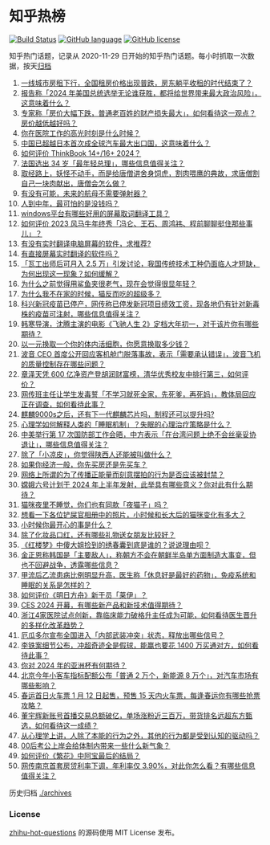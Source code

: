# 知乎热榜
[![Build Status](https://github.com/ToWeLong/zhihu-hot-questions/workflows/CI/badge.svg)](https://github.com/ToWeLong/zhihu-hot-questions/actions)
[![GitHub language](https://img.shields.io/badge/language-golang-orange.svg)](https://golang.org/)
[![GitHub license](https://img.shields.io/github/license/ToWeLong/zhihu-hot-questions)](https://github.com/ToWeLong/zhihu-hot-questions/blob/main/LICENSE)

知乎热门话题，记录从 2020-11-29 日开始的知乎热门话题。每小时抓取一次数据，按天[归档](./archives)

<!-- BEGIN -->

1. [一线城市房租下行，全国租房价格出现普跌，房东躺平收租的时代结束了？](https://www.zhihu.com/question/638850782)
1. [报告称「2024 年美国总统选举无论谁获胜，都将给世界带来最大政治风险」，这意味着什么？](https://www.zhihu.com/question/638866394)
1. [专家称「房价大幅下跌，普通老百姓的财产损失最大」，如何看待这一观点？房价越低越好吗？](https://www.zhihu.com/question/638913323)
1. [你在医院工作的高光时刻是什么时候？](https://www.zhihu.com/question/621813737)
1. [中国已超越日本首次成全球汽车最大出口国，这意味着什么？](https://www.zhihu.com/question/638913304)
1. [如何评价 ThinkBook  14+/16+ 2024？](https://www.zhihu.com/question/638790681)
1. [法国选出 34 岁「最年轻总理」，哪些信息值得关注？](https://www.zhihu.com/question/638852840)
1. [取经路上，妖怪不动手，而是给唐僧讲舍身饲虎，割肉喂鹰的典故，求唐僧割自己一块肉献出，唐僧会怎么做？](https://www.zhihu.com/question/636845373)
1. [有没有可能，未来的航母不需要弹射器？](https://www.zhihu.com/question/638641334)
1. [人到中年，最可怕的是没钱吗？](https://www.zhihu.com/question/633314376)
1. [windows平台有哪些好用的屏幕取词翻译工具？](https://www.zhihu.com/question/46825853)
1. [如何评价 2023 风马牛年终秀「冯仑、王石、周鸿祎、程前聊聊挺住那些事儿」？](https://www.zhihu.com/question/638699696)
1. [有没有实时翻译电脑屏幕的软件，求推荐?](https://www.zhihu.com/question/427255604)
1. [有直接屏幕实时翻译的软件吗？](https://www.zhihu.com/question/371004278)
1. [「瓦工出师后可月入 2.5 万」引发讨论，我国传统技术工种仍面临人才短缺，为何出现这一现象？如何缓解？](https://www.zhihu.com/question/638871055)
1. [为什么之前觉得用鲨鱼夹很老气，现在会觉得很显年轻？](https://www.zhihu.com/question/630322517)
1. [为什么我不在家的时候，猫反而吃的超级多？](https://www.zhihu.com/question/637399531)
1. [科兴新冠疫苗已停产，网传称已停发新冠项目绩效工资，现各地仍有针对新毒株的疫苗可注射，哪些信息值得关注？](https://www.zhihu.com/question/638915487)
1. [韩寒导演，沈腾主演的电影《飞驰人生 2》定档大年初一，对于该片你有哪些期待？](https://www.zhihu.com/question/638852306)
1. [以一元换取一个你的体内活细胞，你愿意换取多少钱？](https://www.zhihu.com/question/634192218)
1. [波音 CEO 首度公开回应客机舱门脱落事故，表示「需要承认错误」，波音飞机的质量控制存在哪些问题？](https://www.zhihu.com/question/638860057)
1. [章泽天凭 600 亿净资产登胡润财富榜，清华优秀校友中排行第三，如何评价？](https://www.zhihu.com/question/638704607)
1. [网传班主任让学生发毒誓「不学习就死全家，先死爹，再死妈」，教体局回应正在调查，如何看待此事？](https://www.zhihu.com/question/638695143)
1. [麒麟9000s之后，还有下一代麒麟芯片吗，制程还可以提升吗?](https://www.zhihu.com/question/619955216)
1. [心理学如何解释人类的「睡眠机制」？失眠的心理治疗策略是什么？](https://www.zhihu.com/question/633249747)
1. [中美举行第 17 次国防部工作会晤，中方表示「在台湾问题上绝不会丝毫妥协退让」，哪些信息值得关注？](https://www.zhihu.com/question/638858366)
1. [除了「小凉皮」，你觉得陕西人还能被叫做什么？](https://www.zhihu.com/question/638703265)
1. [如果你经济一般，你先买房还是先买车？](https://www.zhihu.com/question/637408771)
1. [网络上所谓的为了传播正能量而刻意摆拍的行为是否应该被封禁？](https://www.zhihu.com/question/638788438)
1. [嫦娥六号计划于 2024 年上半年发射，此举具有哪些意义？你对此有什么期待？](https://www.zhihu.com/question/638851448)
1. [猫咪夜里不睡觉，你们也有同款「夜猫子」吗？](https://www.zhihu.com/question/638022134)
1. [想看一下各位铲屎官相册中的照片，小时候和长大后的猫咪变化有多大？](https://www.zhihu.com/question/638340962)
1. [小时候你最开心的事是什么？](https://www.zhihu.com/question/635194494)
1. [除了化妆品口红，还有哪些礼物送女朋友比较好？](https://www.zhihu.com/question/517052651)
1. [《红楼梦》中傻大姐捡到的绣春囊到底是谁的？说说理由呗？](https://www.zhihu.com/question/638572690)
1. [金正恩称韩国是「主要敌人」，称朝方不会在朝鲜半岛单方面制造大事变，但也不回避战争，透露哪些信息？](https://www.zhihu.com/question/638905958)
1. [甲流后乙流患病比例明显升高，医生称「休息好是最好的药物」，免疫系统和睡眠的关系是怎样的？](https://www.zhihu.com/question/638604546)
1. [如何评价《明日方舟》新干员「莱伊」？](https://www.zhihu.com/question/637818804)
1. [CES 2024 开幕，有哪些新产品和新技术值得期待？](https://www.zhihu.com/question/638574883)
1. [浙江4家医院试点创新，靠临床能力破格升主任成为可能，如何看待医生晋升的多样化改革趋势？](https://www.zhihu.com/question/637981431)
1. [厄瓜多尔宣布全国进入「内部武装冲突」状态，释放出哪些信号？](https://www.zhihu.com/question/638848351)
1. [李铁案细节公布，冲超奇迹全是假球，能赢也要花 1400 万买通对方，如何看待此事？](https://www.zhihu.com/question/638790095)
1. [你对 2024 年的亚洲杯有何期待？](https://www.zhihu.com/question/633577742)
1. [北京今年小客车指标配额公布「普通 2 万个，新能源 8 万个」，对汽车市场有哪些影响？](https://www.zhihu.com/question/638850843)
1. [春运首日火车票 1 月 12 日起售，预售 15 天内火车票，每逢春运你有哪些抢票攻略？](https://www.zhihu.com/question/638785095)
1. [董宇辉新账号首播交易总额破亿，单场涨粉近三百万，带货排名远超东方甄选，如何看待这一成绩？](https://www.zhihu.com/question/638843662)
1. [从心理学上讲，人除了本能的行为之外，其他的行为都是受到认知的驱动吗？](https://www.zhihu.com/question/637472196)
1. [00后考公上岸会给体制内带来一些什么新气象？](https://www.zhihu.com/question/636549637)
1. [如何评价《繁花》中阿宝最后的结局？](https://www.zhihu.com/question/638781596)
1. [网传南京首套房贷利率下调，年利率仅 3.90%，对此你怎么看？有哪些信息值得关注？](https://www.zhihu.com/question/638709105)

<!-- END -->

历史归档 [./archives](./archives)


### License
[zhihu-hot-questions](https://github.com/towelong/zhihu-hot-questions) 的源码使用 MIT License 发布。